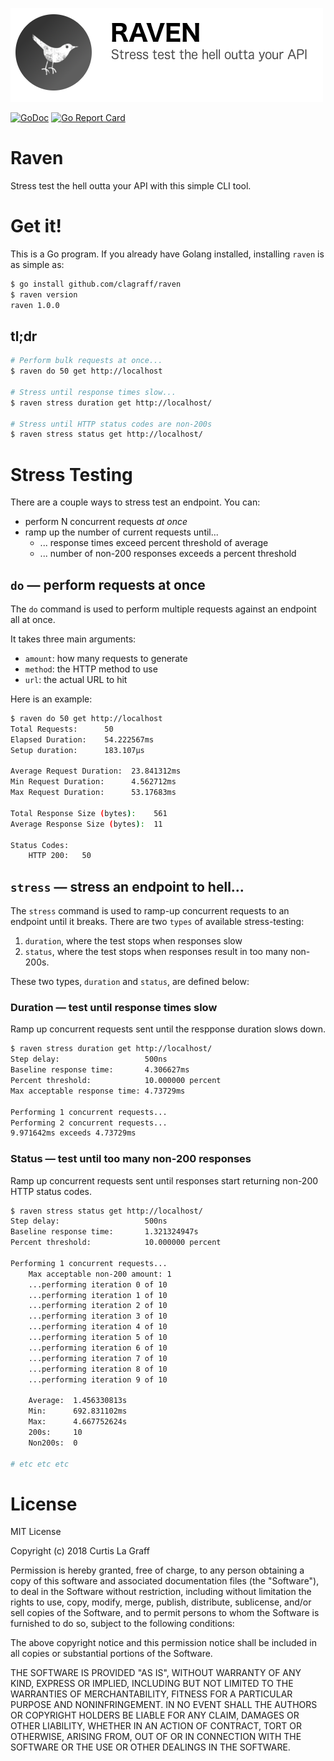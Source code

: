 ![](.github/logo.png)

[![GoDoc](https://godoc.org/github.com/clagraff/raven?status.svg)](https://godoc.org/github.com/clagraff/raven)
[![Go Report Card](http://goreportcard.com/badge/clagraff/raven)](http://goreportcard.com/report/clagraff/raven)

# Raven
Stress test the hell outta your API with this simple CLI tool.

# Get it!

This is a Go program. If you already have Golang installed, installing `raven`
is as simple as:

```bash
$ go install github.com/clagraff/raven
$ raven version
raven 1.0.0
```

## tl;dr

```bash
# Perform bulk requests at once...
$ raven do 50 get http://localhost

# Stress until response times slow...
$ raven stress duration get http://localhost/

# Stress until HTTP status codes are non-200s
$ raven stress status get http://localhost/
```

# Stress Testing
There are a couple ways to stress test an endpoint. You can:
* perform N concurrent requests _at once_
* ramp up the number of current requests until...
    * ... response times exceed percent threshold of average
    * ... number of non-200 responses exceeds a percent threshold

## `do` — perform requests at once
The `do` command is used to perform multiple requests against an endpoint all at once.

It takes three main arguments:
* `amount`: how many requests to generate
* `method`: the HTTP method to use
* `url`: the actual URL to hit

Here is an example:

```bash
$ raven do 50 get http://localhost
Total Requests:      50
Elapsed Duration:    54.222567ms
Setup duration:      183.107µs

Average Request Duration:  23.841312ms
Min Request Duration:      4.562712ms
Max Request Duration:      53.17683ms

Total Response Size (bytes):    561
Average Response Size (bytes):  11

Status Codes:
	HTTP 200:	50
```

## `stress` — stress an endpoint to hell...
The `stress` command is used to ramp-up concurrent requests to an endpoint until it breaks.
There are two `types` of available stress-testing:
1. `duration`, where the test stops when responses slow
2. `status`, where the test stops when responses result in too many non-200s.

These two types, `duration` and `status`, are defined below:

### Duration — test until response times slow
Ramp up concurrent requests sent until the respponse duration slows down.

```bash
$ raven stress duration get http://localhost/
Step delay:                   500ns
Baseline response time:       4.306627ms
Percent threshold:            10.000000 percent
Max acceptable response time: 4.73729ms

Performing 1 concurrent requests...
Performing 2 concurrent requests...
9.971642ms exceeds 4.73729ms
```

### Status — test until too many non-200 responses
Ramp up concurrent requests sent until responses start returning non-200 HTTP status codes.

```bash
$ raven stress status get http://localhost/
Step delay:                   500ns
Baseline response time:       1.321324947s
Percent threshold:            10.000000 percent

Performing 1 concurrent requests...
    Max acceptable non-200 amount: 1
	...performing iteration 0 of 10
	...performing iteration 1 of 10
	...performing iteration 2 of 10
	...performing iteration 3 of 10
	...performing iteration 4 of 10
	...performing iteration 5 of 10
	...performing iteration 6 of 10
	...performing iteration 7 of 10
	...performing iteration 8 of 10
	...performing iteration 9 of 10

	Average:  1.456330813s
	Min:      692.831102ms
	Max:      4.667752624s
	200s:     10
	Non200s:  0
	
# etc etc etc
```

# License
MIT License

Copyright (c) 2018 Curtis La Graff

Permission is hereby granted, free of charge, to any person obtaining a copy
of this software and associated documentation files (the "Software"), to deal
in the Software without restriction, including without limitation the rights
to use, copy, modify, merge, publish, distribute, sublicense, and/or sell
copies of the Software, and to permit persons to whom the Software is
furnished to do so, subject to the following conditions:

The above copyright notice and this permission notice shall be included in all
copies or substantial portions of the Software.

THE SOFTWARE IS PROVIDED "AS IS", WITHOUT WARRANTY OF ANY KIND, EXPRESS OR
IMPLIED, INCLUDING BUT NOT LIMITED TO THE WARRANTIES OF MERCHANTABILITY,
FITNESS FOR A PARTICULAR PURPOSE AND NONINFRINGEMENT. IN NO EVENT SHALL THE
AUTHORS OR COPYRIGHT HOLDERS BE LIABLE FOR ANY CLAIM, DAMAGES OR OTHER
LIABILITY, WHETHER IN AN ACTION OF CONTRACT, TORT OR OTHERWISE, ARISING FROM,
OUT OF OR IN CONNECTION WITH THE SOFTWARE OR THE USE OR OTHER DEALINGS IN THE
SOFTWARE.
